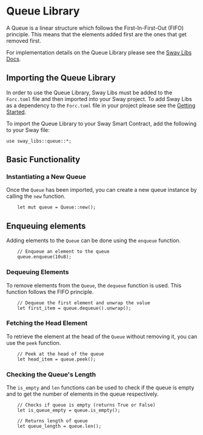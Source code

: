 # Queue Library

A Queue is a linear structure which follows the First-In-First-Out (FIFO) principle. This means that the elements added first are the ones that get removed first.

For implementation details on the Queue Library please see the [Sway Libs Docs](https://fuellabs.github.io/sway-libs/master/sway_libs/queue/index.html).

## Importing the Queue Library

In order to use the Queue Library, Sway Libs must be added to the `Forc.toml` file and then imported into your Sway project. To add Sway Libs as a dependency to the `Forc.toml` file in your project please see the [Getting Started](../getting_started/index.md).

To import the Queue Library to your Sway Smart Contract, add the following to your Sway file:

```sway
use sway_libs::queue::*;
```

## Basic Functionality

### Instantiating a New Queue

Once the `Queue` has been imported, you can create a new queue instance by calling the `new` function.

```sway
    let mut queue = Queue::new();
```

## Enqueuing elements

Adding elements to the `Queue` can be done using the `enqueue` function.

```sway
    // Enqueue an element to the queue
    queue.enqueue(10u8);
```

### Dequeuing Elements

To remove elements from the `Queue`, the `dequeue` function is used. This function follows the FIFO principle.

```sway
    // Dequeue the first element and unwrap the value
    let first_item = queue.dequeue().unwrap();
```

### Fetching the Head Element

To retrieve the element at the head of the `Queue` without removing it, you can use the `peek` function.

```sway
    // Peek at the head of the queue
    let head_item = queue.peek();
```

### Checking the Queue's Length

The `is_empty` and `len` functions can be used to check if the queue is empty and to get the number of elements in the queue respectively.

```sway
    // Checks if queue is empty (returns True or False)
    let is_queue_empty = queue.is_empty();

    // Returns length of queue
    let queue_length = queue.len();
```
